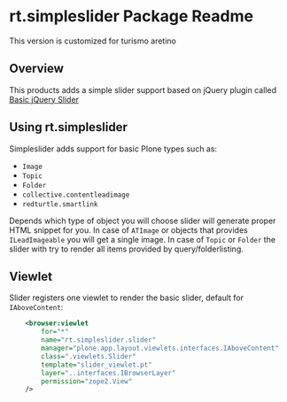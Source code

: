 rt.simpleslider Package Readme
==============================

This version is customized for turismo aretino

Overview
--------

This products adds a simple slider support based on jQuery plugin called
[Basic jQuery Slider](http://basic-slider.com/)


Using rt.simpleslider
---------------------

Simpleslider adds support for basic Plone types such as:
 * `Image`
 * `Topic`
 * `Folder`
 * `collective.contentleadimage`
 * `redturtle.smartlink`

Depends which type of object you will choose slider will generate proper HTML
snippet for you. In case of `ATImage` or objects that provides `ILeadImageable`
you will get a single image. In case of `Topic` or `Folder` the slider with try to render
all items provided by query/folderlisting.


Viewlet
-------

Slider registers one viewlet to render the basic slider, default for `IAboveContent`:

```xml
    <browser:viewlet
        for="*"
        name="rt.simpleslider.slider"
        manager="plone.app.layout.viewlets.interfaces.IAboveContent"
        class=".viewlets.Slider"
        template="slider_viewlet.pt"
        layer="..interfaces.IBrowserLayer"
        permission="zope2.View"
    />
```
